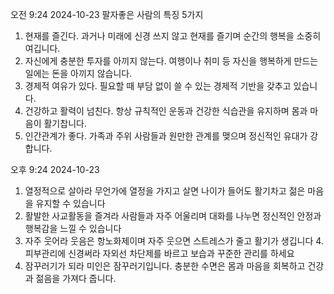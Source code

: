 오전 9:24 2024-10-23
팔자좋은
사람의 특징
5가지
1. 현재를 즐긴다.
과거나 미래에 신경 쓰지 않고 현재를 즐기며 순간의 행복을 소중히 여깁니다.
2. 자신에게 충분한 투자를 아끼지 않는다. 
여행이나 취미 등 자신을 행복하게 만드는 일에는 돈을 아끼지 않습니다.
3. 경제적 여유가 있다.
필요할 때 부담 없이 쓸 수 있는 경제적 기반을 갖추고 있습니다.
4. 건강하고 활력이 넘친다.
항상 규칙적인 운동과 건강한 식습관을 유지하며 몸과 마음이 활기찹니다.
5. 인간관계가 좋다.
가족과 주위 사람들과 원만한 관계를 맺으며 정신적인 유대가 강합니다.

오후 9:24 2024-10-23
1. 열정적으로 살아라
무언가에 열정을 가지고 살면 나이가 들어도 활기차고 젊은 마음을 유지할 수 있습니다
2. 활발한 사교활동을 즐겨라
사람들과 자주 어울리며 대화를 나누면 정신적인 안정과 행복감을 느낄 수 있습니다
3. 자주 웃어라
웃음은 항노화제이며 자주 웃으면 스트레스가 줄고 활기가 생깁니다
4.피부관리에 신경써라
자외선 차단제를 바르고 보습과 꾸준한 관리를 하세요
5. 잠꾸러기가 되라
미인은 잠꾸러기입니다. 충분한 수면은 몸과 마음을 회복하고 건강과 젊음을 가져다 줍니다.